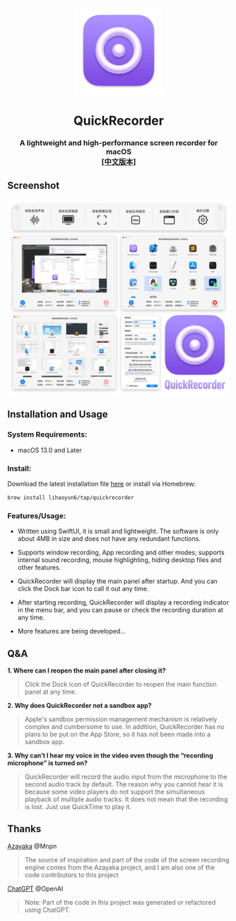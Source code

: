 #
<p align="center">
<img src="./QuickRecorder/Assets.xcassets/AppIcon.appiconset/icon_128x128@2x.png" width="200" height="200" />
<h1 align="center">QuickRecorder</h1>
<h3 align="center">A lightweight and high-performance screen recorder for macOS<br><a href="./README.md">[中文版本]</a>
</p>

## Screenshot
<p align="center">
<picture>
  <source media="(prefers-color-scheme: dark)" srcset="./img/preview_dark.png">
  <source media="(prefers-color-scheme: light)" srcset="./img/preview.png">
  <img alt="QuickRecorder Screenshots" src="./img/preview.png" width="840"/>
</picture>
</p>

## Installation and Usage
### System Requirements:
- macOS 13.0 and Later

### Install:
Download the latest installation file [here](../../releases/latest) or install via Homebrew:

```bash
brew install lihaoyun6/tap/quickrecorder
```

### Features/Usage:
- Written using SwiftUI, it is small and lightweight. The software is only about 4MB in size and does not have any redundant functions.

- Supports window recording, App recording and other modes; supports internal sound recording, mouse highlighting, hiding desktop files and other features.  
- QuickRecorder will display the main panel after startup. And you can click the Dock bar icon to call it out any time.
- After starting recording, QuickRecorder will display a recording indicator in the menu bar, and you can pause or check the recording duration at any time.
- More features are being developed...

## Q&A
**1. Where can I reopen the main panel after closing it?**
> Click the Dock icon of QuickRecorder to reopen the main function panel at any time.

**2. Why does QuickRecorder not a sandbox app?**
> Apple's sandbox permission management mechanism is relatively complex and cumbersome to use. In addition, QuickRecorder has no plans to be put on the App Store, so it has not been made into a sandbox app.

**3. Why can’t I hear my voice in the video even though the “recording microphone” is turned on?**
> QuickRecorder will record the audio input from the microphone to the second audio track by default. The reason why you cannot hear it is because some video players do not support the simultaneous playback of multiple audio tracks. It does not mean that the recording is lost. Just use QuickTime to play it.

## Thanks
[Azayaka](https://github.com/Mnpn/Azayaka) @Mnpn
> The source of inspiration and part of the code of the screen recording engine comes from the Azayaka project, and I am also one of the code contributors to this project

[ChatGPT](https://chat.openai.com) @OpenAI
> Note: Part of the code in this project was generated or refactored using ChatGPT.
